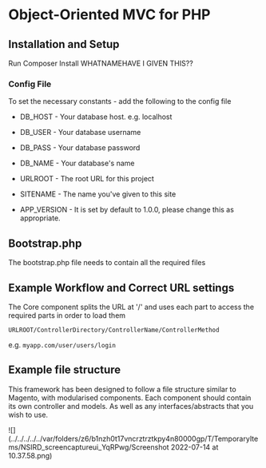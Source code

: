 # Object-Oriented MVC for PHP 

## Installation and Setup

Run Composer Install WHATNAMEHAVE I GIVEN THIS??

### Config File 

To set the necessary constants - add the following to the config file

- DB_HOST - Your database host. e.g. localhost
- DB_USER - Your database username
- DB_PASS - Your database password
- DB_NAME - Your database's name

- URLROOT - The root URL for this project 

- SITENAME - The name you've given to this site

- APP_VERSION - It is set by default to 1.0.0, please change this as appropriate.

## Bootstrap.php

The bootstrap.php file needs to contain all the required files 

## Example Workflow and Correct URL settings 

The Core component splits the URL at '/' and uses each part to access the required parts in order to load them

`URLROOT/ControllerDirectory/ControllerName/ControllerMethod`

e.g. `myapp.com/user/users/login` 

## Example file structure

This framework has been designed to follow a file structure similar to Magento, with modularised components. 
Each component should contain its own controller and models. As well as any interfaces/abstracts that you wish to use. 

![](../../../../../var/folders/z6/b1nzh0t17vncrztrztkpy4n80000gp/T/TemporaryItems/NSIRD_screencaptureui_YqRPwg/Screenshot 2022-07-14 at 10.37.58.png)

